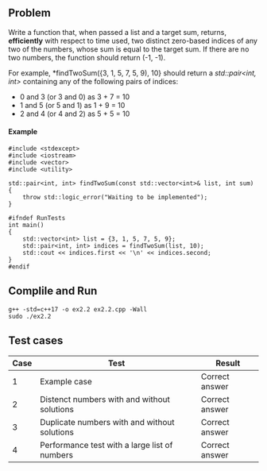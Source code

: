 ## Problem
Write a function that, when passed a list and a target sum, returns, **efficiently** with respect to time used, two distinct zero-based indices of any two of the numbers, whose sum is equal to the target sum. If there are no two numbers, the function should return (-1, -1).

For example, *findTwoSum({3, 1, 5, 7, 5, 9), 10} should return a *std::pair<int, int>* containing any of the following pairs of indices:
* 0 and 3 (or 3 and 0) as 3 + 7 = 10
* 1 and 5 (or 5 and 1) as 1 + 9 = 10
* 2 and 4 (or 4 and 2) as 5 + 5 = 10

#### Example
    #include <stdexcept>
    #include <iostream>
    #include <vector>
    #include <utility>
    
    std::pair<int, int> findTwoSum(const std::vector<int>& list, int sum)
    {
        throw std::logic_error("Waiting to be implemented");
    }
    
    #ifndef RunTests
    int main()
    {
        std::vector<int> list = {3, 1, 5, 7, 5, 9};
        std::pair<int, int> indices = findTwoSum(list, 10);
        std::cout << indices.first << '\n' << indices.second;
    }
    #endif


## Complile and Run
    g++ -std=c++17 -o ex2.2 ex2.2.cpp -Wall
    sudo ./ex2.2
## Test cases
| Case | Test | Result |
| ---- | ---- | ---- |
| 1 |   Example case | Correct answer |
| 2 | Distenct numbers with and without solutions | Correct answer |
| 3 | Duplicate numbers with and without solutions | Correct answer |
| 4 | Performance test with a large list of numbers | Correct answer | 
